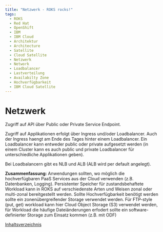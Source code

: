 ```yaml
---
title: "Netzwerk - ROKS rocks!"
tags:
  - ROKS
  - Red Hat
  - OpenShift
  - IBM
  - IBM Cloud
  - Architektur
  - Architecture
  - Satellite
  - Cloud Satellite
  - Netzwerk
  - Network
  - Loadbalancer
  - Lastverteilung
  - Availabilty Zone
  - Hochverfügbarkeit
  - IBM Cloud Satellite
---
```


# Netzwerk

Zugriff auf API über Public oder Private Service Endpoint.

Zugriff auf Applikationen erfolgt über Ingress und/oder Loadbalancer. Auch der Ingress haengt am Ende des Tages hinter einem Loadbalancer.
Ein Loadbalancer kann entweder public oder private aufgesetzt werden (in einem Cluster kann es auch public und private Loadbalancer für unterschiedliche Applikationen geben).

Bei Loadbalancern gibt es NLB und ALB (ALB wird per default angelegt).

**Zusammenfassung:** Anwendungen sollten, wo möglich die hochverfügbaren PaaS Services aus der Cloud verwenden (z.B. Datenbanken, Logging). Persistenter Speicher für zustandsbehaftete Workload kann in ROKS auf verschiedenste Arten und Weisen zonal oder multi-zonal bereitgestellt werden. Sollte Hochverfügbarkeit benötigt werden sollte ein zonenübergreifender Storage verwendet werden. Für FTP-style (put, get) workload kann hier Cloud Object Storage (S3) verwendet werden, für Workload die häufige Dateiänderungen erfodert sollte ein software-definierter Storage zum Einsatz kommen (z.B. mit ODF)

[Inhaltsverzeichnis](./README.md) 